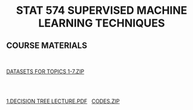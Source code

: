 <html>

  <center><h1>STAT 574 SUPERVISED MACHINE LEARNING TECHNIQUES</h1></center>
  <center></center><h2>COURSE MATERIALS</h2></center>
  <br>
  <p></p><a href="DATASETS_TOPICS1-7.ZIP">DATASETS FOR TOPICS 1-7.ZIP</a></p>
  <br>
  <br>
   <p><a href="DecisionTree.pdf">1.DECISION TREE LECTURE.PDF</a>&nbsp;&nbsp;&nbsp;<a href="DECISION_TREE_CODES.ZIP">CODES.ZIP</a></p>
  
 </html>
